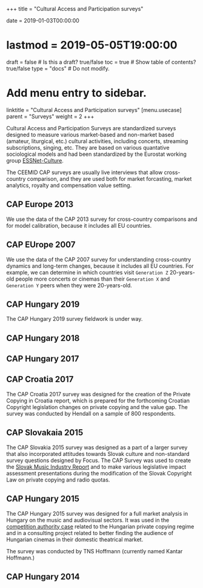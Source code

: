 +++
title = "Cultural Access and Participation surveys"

date = 2019-01-03T00:00:00
# lastmod = 2019-05-05T19:00:00

draft = false  # Is this a draft? true/false
toc = true  # Show table of contents? true/false
type = "docs"  # Do not modify.

# Add menu entry to sidebar.
linktitle = "Cultural Access and Participation surveys"
[menu.usecase]
  parent = "Surveys"
  weight = 2
+++

Cultural Access and Participation Surveys are standardized surveys designed to measure various market-based and non-market based (amateur, liturgical, etc.) cultural activities, including concerts, streaming subscriptions, singing, etc.  They are based on various quantative sociological models and had been standardized by the Eurostat working group [ESSNet-Culture](http://ec.europa.eu/assets/eac/culture/library/reports/ess-net-report_en.pdf).

The CEEMID CAP surveys are usually live interviews that allow cross-country comparison, and they are used both for market forcasting, market analytics, royalty and compensation value setting. 


## CAP Europe 2013

We use the data of the CAP 2013 survey for cross-country comparisons and for model calibration, because it includes all EU countries.

## CAP EUrope 2007
We use the data of the CAP 2007 survey for understanding cross-country dynamics and long-term changes, because it includes all EU countries. For example, we can determine in which countries visit `Generation Z` 20-years-old people more concerts or cinemas than their `Generation X` and `Generation Y` peers when they were 20-years-old. 

## CAP Hungary 2019

The CAP Hungary 2019 survey fieldwork is under way. 

## CAP Hungary 2018

## CAP Hungary 2017


## CAP Croatia 2017

The CAP Croatia 2017 survey was designed for the creation of the Private Copying in Croatia report, which is prepared for the forthcoming Croatian Copyright legislation changes on private copying and the value gap.  The survey was conducted by Hendall on a sample of 800 respondents.

## CAP Slovakaia 2015

The CAP Slovakia 2015 survey was designed as a part of a larger survey that also incorporated attitudes towards Slovak culture and non-standard survey questions designed by Focus.  The CAP Survey was used to create the [Slovak Music Industry Report](https://danielantal.eu/publication/slovak_music_industry_2019/) and to make various legislative impact assessment presentations during the modification of the Slovak Copyright Law on private copying and radio quotas.

## CAP Hungary 2015

The CAP Hungary 2015 survey was designed for a full market analysis in Hungary on the music and audiovisual sectors. It was used in the [competition authority case](http://www.gvh.hu/sajtoszoba/sajtokozlemenyek/2016_os_sajtokozlemenyek/az_ures_hordozoi_dij_fogasztoi_visszaigenylesenek_.html) related to the Hungarian private copying regime and in a consulting project related to better finding the audience of Hungarian cinemas in their domestic theatrical market. 

The survey was conducted by TNS Hoffmann (currently named Kantar Hoffmann.)

## CAP Hungary 2014


